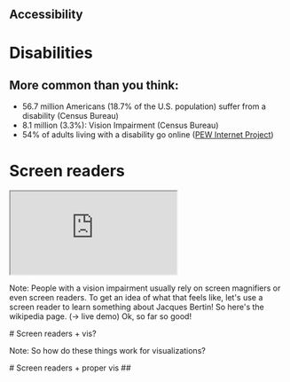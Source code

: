 <section class="chapter" id="accessibility">
<h1>Accessibility</h1>
</section>



# Disabilities
## More common than you think:
<ul>
<li class="fragment">56.7 million Americans (18.7% of the U.S. population) suffer from a disability (Census Bureau)</li>
<li class="fragment">8.1 million (3.3%): Vision Impairment (Census Bureau)</li>
<li class="fragment">54% of adults living with a disability go online (<a href="http://www.practicalecommerce.com/articles/1417-Accessibility-How-Many-Disabled-Web-Users-Are-There-">PEW Internet Project</a>)</li>
</ul>



# Screen readers
<iframe class="full" src="http://en.wikipedia.org/wiki/Jacques_Bertin"></iframe>

Note:
People with a vision impairment usually rely on screen magnifiers or even screen readers. To get an idea of what that feels like, let's use a screen reader to learn something about Jacques Bertin! So here's the wikipedia page. (-> live demo)
Ok, so far so good!



<section id="screen-reader-chart">
# Screen readers + vis?

Note:
So how do these things work for visualizations?

</section>



<section id="screen-reader-chart2">
# Screen readers + proper vis
## <title>!

Note:
title-tag to the rescue!
</section>
